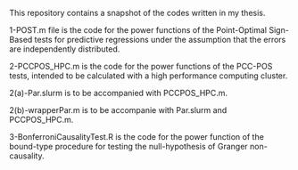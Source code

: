 This repository contains a snapshot of the codes written in my thesis.

1-POST.m file is the code for the power functions of the Point-Optimal Sign-Based tests for predictive regressions
under the assumption that the errors are independently distributed.

2-PCCPOS_HPC.m is the code for the power functions of the PCC-POS tests, intended to be calculated with a high performance computing cluster. 

2(a)-Par.slurm is to be accompanied with PCCPOS_HPC.m.

2(b)-wrapperPar.m is to be accompanie with Par.slurm and PCCPOS_HPC.m.

3-BonferroniCausalityTest.R is the code for the power function of the bound-type procedure for testing the null-hypothesis of Granger non-causality.
